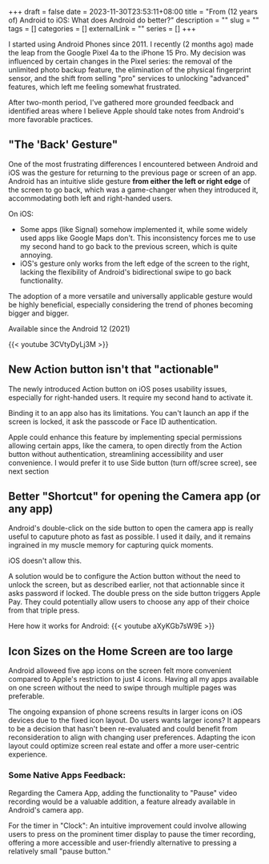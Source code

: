 +++ 
draft = false
date = 2023-11-30T23:53:11+08:00
title = "From (12 years of) Android to iOS: What does Android do better?"
description = ""
slug = "" 
tags = []
categories = []
externalLink = ""
series = []
+++

I started using Android Phones since 2011. I recently (2 months ago) made the leap from the Google Pixel 4a to the iPhone 15 Pro. My decision was influenced by certain changes in the Pixel series: the removal of the unlimited photo backup feature, the elimination of the physical fingerprint sensor, and the shift from selling "pro" services to unlocking "advanced" features, which left me feeling somewhat frustrated.

After two-month period, I've gathered more grounded feedback and identified areas where I believe Apple should take notes from Android's more favorable practices.


## "The 'Back' Gesture"

One of the most frustrating differences I encountered between Android and iOS was the gesture for returning to the previous page or screen of an app. Android has an intuitive slide gesture **from either the left or right edge** of the screen to go back, which was a game-changer when they introduced it, accommodating both left and right-handed users.

On iOS:
- Some apps (like Signal) somehow implemented it, while some widely used apps like Google Maps don't. This inconsistency forces me to use my second hand to go back to the previous screen, which is quite annoying.
- iOS's gesture only works from the left edge of the screen to the right, lacking the flexibility of Android's bidirectional swipe to go back functionality.

The adoption of a more versatile and universally applicable gesture would be highly beneficial, especially considering the trend of phones becoming bigger and bigger.

Available since the Android 12 (2021)

{{< youtube 3CVtyDyLj3M >}}


## New Action button isn't that "actionable"
The newly introduced Action button on iOS poses usability issues, especially for right-handed users. It require my second hand to activate it. 

Binding it to an app also has its limitations. You can't launch an app if the screen is locked, it ask the passcode or Face ID authentication. 

Apple could enhance this feature by implementing special permissions allowing certain apps, like the camera, to open directly from the Action button without authentication, streamlining accessibility and user convenience.
I would prefer it to use Side button (turn off/scree scree), see next section 

## Better "Shortcut" for opening the Camera app (or any app)
Android's double-click on the side button to open the camera app is really useful to caputure photo as fast as possible. I used it daily, and it remains ingrained in my muscle memory for capturing quick moments.

iOS doesn't allow this. 

A solution would be to configure the Action button without the need to unlock the screen, but as described earlier, not that actionnable since it asks password if locked. 
The double press on the side button triggers Apple Pay. They could potentially allow users to choose any app of their choice from that triple press. 
 
Here how it works for Android: 
{{< youtube aXyKGb7sW9E >}}


## Icon Sizes on the Home Screen are too large
Android alloweed five app icons on the screen felt more convenient compared to Apple's restriction to just 4 icons. Having all my apps available on one screen without the need to swipe through multiple pages was preferable.

The ongoing expansion of phone screens results in larger icons on iOS devices due to the fixed icon layout. Do users wants larger icons? It appears to be a decision that hasn't been re-evaluated and could benefit from reconsideration to align with changing user preferences. Adapting the icon layout could optimize screen real estate and offer a more user-centric experience.

### Some Native Apps Feedback:
Regarding the Camera App, adding the functionality to "Pause" video recording would be a valuable addition, a feature already available in Android's camera app. 

For the timer in "Clock": An intuitive improvement could involve allowing users to press on the prominent timer display to pause the timer recording, offering a more accessible and user-friendly alternative to pressing a relatively small "pause button."

